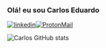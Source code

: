 ### Olá! eu sou Carlos Eduardo 

[![linkedin](https://img.shields.io/badge/LinkedIn-0077B5?style=for-the-badge&logo=linkedin&logoColor=white)]()[![ProtonMail](https://img.shields.io/badge/ProtonMail-8B89CC?style=for-the-badge&logo=protonmail&logoColor=white)]()

![Carlos GitHub stats](https://github-readme-stats.vercel.app/api?username=CarlosEduardo&show_icons=true&theme=tokyonight)

